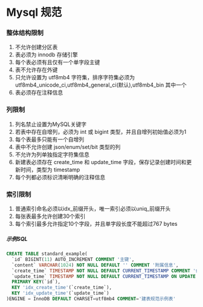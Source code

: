 # Mysql 规范

### 整体结构限制

1. 不允许创建分区表
2. 表必须为 innodb 存储引擎
3. 每个表必须有且仅有一个单字段主键
4. 表不允许存在外键
5. 只允许设置为 utf8mb4 字符集，排序字符集必须为 utf8mb4_unicode_ci,utf8mb4_general_ci(默认),utf8mb4_bin 其中一个
6. 表必须存在注释信息

### 列限制
1. 列名禁止设置为MySQL关键字
2. 若表中存在自增列，必须为 int 或 bigint 类型，并且自增列初始值必须为1
3. 每个表最多只能有一个自增列
4. 表中不允许创建 json/enum/set/bit 类型的列
5. 不允许为列单独指定字符集信息
6. 新建表必须存在 create_time 和 update_time 字段，保存记录创建时间和更新时间，类型为 timestamp
7. 每个列都必须标识清晰明确的注释信息

### 索引限制
1. 普通索引命名必须以idx_前缀开头，唯一索引必须以uniq_前缀开头
2. 每张表最多允许创建30个索引
3. 每个索引最多允许指定10个字段，并且单字段长度不能超过767 bytes

##### 示例SQL

```sql
CREATE TABLE standard_example(
  `id` BIGINT(11) AUTO_INCREMENT COMMENT '主键',
  `content` VARCHAR(1024) NOT NULL DEFAULT '' COMMENT '附属信息',
  `create_time` TIMESTAMP NOT NULL DEFAULT CURRENT_TIMESTAMP COMMENT '创建时间',
  `update_time` TIMESTAMP NOT NULL DEFAULT CURRENT_TIMESTAMP ON UPDATE CURRENT_TIMESTAMP COMMENT '最近更新时间',
  PRIMARY KEY(`id`),
  KEY 'idx_create_time'(`create_time`),
  KEY 'idx_update_time'(`update_time`)
)ENGINE = InnoDB DEFAULT CHARSET=utf8mb4 COMMENT='建表规范示例表'
```